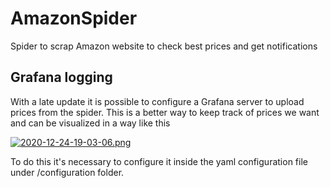 # AmazonSpider
Spider to scrap Amazon website to check best prices and get notifications

## Grafana logging
With a late update it is possible to configure a Grafana server to upload prices from the spider. This is a better way to keep track of prices we want and can be visualized in a way like this

[![2020-12-24-19-03-06.png](https://i.postimg.cc/0QWN8bw9/2020-12-24-19-03-06.png)](https://postimg.cc/vgnyh8hK)

To do this it's necessary to configure it inside the yaml configuration file under /configuration folder. 
